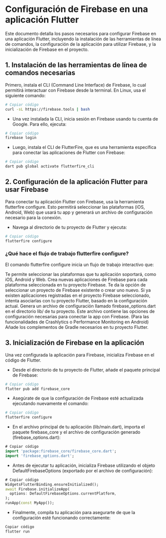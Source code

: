 # Configuración de Firebase en una aplicación Flutter

Este documento detalla los pasos necesarios para configurar Firebase en una aplicación Flutter, incluyendo la instalación de las herramientas de línea de comandos, la configuración de la aplicación para utilizar Firebase, y la inicialización de Firebase en el proyecto.

## 1. Instalación de las herramientas de línea de comandos necesarias

Primero, instala el CLI (Command Line Interface) de Firebase, lo cual permitirá interactuar con Firebase desde la terminal. En Linux, usa el siguiente comando:

```bash
# Copiar código
curl -sL https://firebase.tools | bash
```

- Una vez instalada la CLI, inicia sesión en Firebase usando tu cuenta de Google. Para ello, ejecuta:

```bash
# Copiar código
firebase login
```

- Luego, instala el CLI de FlutterFire, que es una herramienta específica para conectar las aplicaciones de Flutter con Firebase:

```bash
# Copiar código
dart pub global activate flutterfire_cli
```

## 2. Configuración de la aplicación Flutter para usar Firebase

Para conectar tu aplicación Flutter con Firebase, usa la herramienta flutterfire configure. Esto permitirá seleccionar las plataformas (iOS, Android, Web) que usará tu app y generará un archivo de configuración necesario para la conexión.

- Navega al directorio de tu proyecto de Flutter y ejecuta:

```bash
# Copiar código
flutterfire configure
```

### ¿Qué hace el flujo de trabajo flutterfire configure?

El comando flutterfire configure inicia un flujo de trabajo interactivo que:

Te permite seleccionar las plataformas que tu aplicación soportará, como iOS, Android y Web.
Crea nuevas aplicaciones de Firebase para cada plataforma seleccionada en tu proyecto Firebase.
Te da la opción de seleccionar un proyecto de Firebase existente o crear uno nuevo.
Si ya existen aplicaciones registradas en el proyecto Firebase seleccionado, intenta asociarlas con tu proyecto Flutter, basado en la configuración actual.
Genera un archivo de configuración llamado firebase_options.dart en el directorio lib/ de tu proyecto. Este archivo contiene las opciones de configuración necesarias para conectar la app con Firebase.
(Para las funcionalidades de Crashlytics o Performance Monitoring en Android) Añade los complementos de Gradle necesarios en tu proyecto Flutter.

## 3. Inicialización de Firebase en la aplicación
Una vez configurada la aplicación para Firebase, inicializa Firebase en el código de Flutter.

- Desde el directorio de tu proyecto de Flutter, añade el paquete principal de Firebase:

```bash
# Copiar código
flutter pub add firebase_core
```

- Asegúrate de que la configuración de Firebase esté actualizada ejecutando nuevamente el comando:

```bash
# Copiar código
flutterfire configure
```

- En el archivo principal de tu aplicación (lib/main.dart), importa el paquete firebase_core y el archivo de configuración generado (firebase_options.dart):

```dart
# Copiar código
import 'package:firebase_core/firebase_core.dart';
import 'firebase_options.dart';
```

- Antes de ejecutar tu aplicación, inicializa Firebase utilizando el objeto DefaultFirebaseOptions (exportado por el archivo de configuración):

```dart
# Copiar código
WidgetsFlutterBinding.ensureInitialized();
await Firebase.initializeApp(
  options: DefaultFirebaseOptions.currentPlatform,
);
runApp(const MyApp());
```

- Finalmente, compila tu aplicación para asegurarte de que la configuración esté funcionando correctamente:

```bash
Copiar código
flutter run
```
